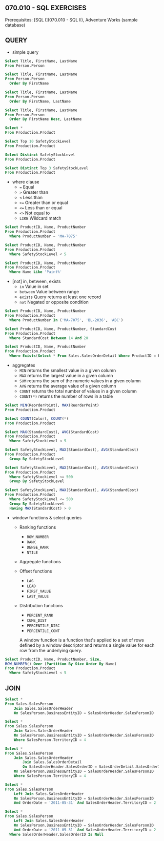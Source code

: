 ## 070.010 - SQL EXERCISES ##

Prerequisites: [SQL I](070.010 - SQL II), Adventure Works (sample database)

## QUERY ##

* simple query

```Sql
Select Title, FirstName, LastName
From Person.Person

Select Title, FirstName, LastName
From Person.Person
  Order By FirstName

Select Title, FirstName, LastName
From Person.Person
  Order By FirstName, LastName

Select Title, FirstName, LastName
From Person.Person
  Order By FirstName Desc, LastName
```

```Sql
Select *
From Production.Product

Select Top 10 SafetyStockLevel
From Production.Product

Select Distinct SafetyStockLevel
From Production.Product

Select Distinct Top 3 SafetyStockLevel
From Production.Product
```

* where clause
  * `=`	Equal
  * `>`	Greater than
  * `<`	Less than
  * `>=` Greater than or equal
  * `<=` Less than or equal
  * `<>` Not equal to
  * `LIKE` Wildcard match

```Sql
Select ProductID, Name, ProductNumber
From Production.Product
  Where ProductNumber = 'MA-7075'

Select ProductID, Name, ProductNumber
From Production.Product
  Where SafetyStockLevel < 5

Select ProductID, Name, ProductNumber
From Production.Product
  Where Name Like 'Paint%'
```

* [not] in, between, exists
  * `in` Value in set
  * `between` Value between range
  * `exists` Query returns at least one record
  * `not` Negated or opposite condition

```Sql
Select ProductID, Name, ProductNumber
From Production.Product
  Where ProductNumber In ('MA-7075', 'BL-2036', 'ABC')

Select ProductID, Name, ProductNumber, StandardCost
From Production.Product
  Where StandardCost Between 14 And 20

Select ProductID, Name, ProductNumber
From Production.Product
  Where Exists(Select * From Sales.SalesOrderDetail Where ProductID = Product.ProductID And OrderQty > 30)
```

* aggregates
  * `MIN` returns the smallest value in a given column
  * `MAX` returns the largest value in a given column
  * `SUM` returns the sum of the numeric values in a given column
  * `AVG` returns the average value of a given column
  * `COUNT` returns the total number of values in a given column
  * `COUNT(*)` returns the number of rows in a table

```Sql
Select MIN(ReorderPoint), MAX(ReorderPoint)
From Production.Product

Select COUNT(Color), COUNT(*)
From Production.Product

Select MAX(StandardCost), AVG(StandardCost)
From Production.Product
  Where SafetyStockLevel < 5
```

```Sql
Select SafetyStockLevel, MAX(StandardCost), AVG(StandardCost)
From Production.Product
  Group By SafetyStockLevel

Select SafetyStockLevel, MAX(StandardCost), AVG(StandardCost)
From Production.Product
  Where SafetyStockLevel <= 500
  Group By SafetyStockLevel

Select SafetyStockLevel, MAX(StandardCost), AVG(StandardCost)
From Production.Product
  Where SafetyStockLevel <= 500
  Group By SafetyStockLevel
  Having MAX(StandardCost) > 0
```

* window functions & select queries
  * Ranking functions
    * `ROW_NUMBER`
    * `RANK`
    * `DENSE_RANK`
    * `NTILE`
  * Aggregate functions
  * Offset functions
    * `LAG`
    * `LEAD`
    * `FIRST_VALUE`
    * `LAST_VALUE`
  * Distribution functions
    * `PERCENT_RANK`
    * `CUME_DIST`
    * `PERCENTILE_DISC`
    * `PERCENTILE_CONT`

    A window function is a function that's applied to a set of rows defined by a window descriptor and returns a single value for each row from the underlying query.

```Sql
Select ProductID, Name, ProductNumber, Size,
ROW_NUMBER() Over (Partition By Size Order By Name)
From Production.Product
  Where SafetyStockLevel < 5
  ```

## JOIN ##

```Sql
Select *
From Sales.SalesPerson
	Join Sales.SalesOrderHeader
	On SalesPerson.BusinessEntityID = SalesOrderHeader.SalesPersonID

Select *
From Sales.SalesPerson
	Join Sales.SalesOrderHeader
	On SalesPerson.BusinessEntityID = SalesOrderHeader.SalesPersonID
	Where SalesPerson.TerritoryID = 4

Select *
From Sales.SalesPerson
	Join Sales.SalesOrderHeader
		Join Sales.SalesOrderDetail
		On SalesOrderHeader.SalesOrderID = SalesOrderDetail.SalesOrderID
	On SalesPerson.BusinessEntityID = SalesOrderHeader.SalesPersonID
	Where SalesPerson.TerritoryID = 4
```

```Sql
Select *
From Sales.SalesPerson
	Left Join Sales.SalesOrderHeader
	On SalesPerson.BusinessEntityID = SalesOrderHeader.SalesPersonID
	And OrderDate = '2011-05-31' And SalesOrderHeader.TerritoryID = 2

Select *
From Sales.SalesPerson
	Left Join Sales.SalesOrderHeader
	On SalesPerson.BusinessEntityID = SalesOrderHeader.SalesPersonID
	And OrderDate = '2011-05-31' And SalesOrderHeader.TerritoryID = 2
  Where SalesOrderHeader.SalesOrderID Is Null
```